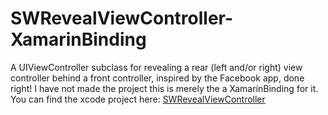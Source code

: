 SWRevealViewController-XamarinBinding
=====================================
A UIViewController subclass for revealing a rear (left and/or right) view controller behind a front controller, inspired by the Facebook app, done right!
I have not made the project this is merely the a XamarinBinding for it. You can find the xcode project here: [SWRevealViewController](https://github.com/John-Lluch/SWRevealViewController[)